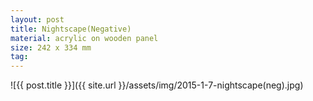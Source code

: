 ```yaml
---
layout: post
title: Nightscape(Negative)
material: acrylic on wooden panel
size: 242 x 334 mm
tag:
---
```


![{{ post.title }}]({{ site.url }}/assets/img/2015-1-7-nightscape(neg).jpg)

